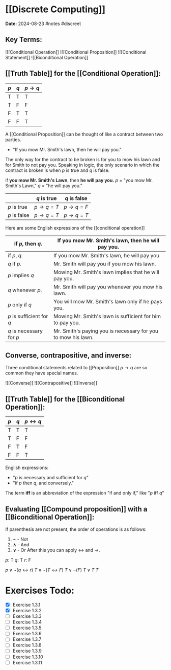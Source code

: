 # [[Discrete Computing]]
**Date:** 2024-08-23
#notes #discreet

## Key Terms:

 ![[Conditional Operation]]
 ![[Conditional Proposition]]
 ![[Conditional Statement]]
 ![[Biconditional Operation]]
 
## [[Truth Table]] for the [[Conditional Operation]]:

| $p$ | $q$ | $p→q$ |
| --- | --- | ----- |
| T   | T   | T     |
| T   | F   | F     |
| F   | T   | T     |
| F   | F   | T     |

A [[Conditional Proposition]] can be thought of like a contract between two parties. 
- "If you mow Mr. Smith's lawn, then he will pay you."

The only way for the contract to be broken is for you to mow his lawn and for Smith to not pay you. Speaking in logic, the only scenario in which the contract is broken is when $p$ is true and $q$ is false.

if **you mow Mr. Smith's Lawn**, then **he will pay you.**
$p$ = "you mow Mr. Smith's Lawn,"
$q$ = "he will pay you."

|              | $q$ is true | $q$ is false |
| ------------ | ----------- | ------------ |
| $p$ is true  | $p→q = T$   | $p→q = F$    |
| $p$ is false | $p→q = T$   | $p→q = T$    |

Here are some English expressions of the [[conditional operation]]

| if $p$, then $q$.         | If you mow Mr. Smith's lawn, then he will pay you.           |
| ------------------------- | ------------------------------------------------------------ |
| if $p$, $q$.              | If you mow Mr. Smith's lawn, he will pay you.                |
| $q$ if $p$.               | Mr. Smith will pay you if you mow his lawn.                  |
| $p$ implies $q$           | Mowing Mr. Smith's lawn implies that he will pay you.        |
| $q$ whenever $p$.         | Mr. Smith will pay you whenever you mow his lawn.            |
| $p$ only if $q$           | You will mow Mr. Smith's lawn only if he pays you.           |
| $p$ is sufficient for $q$ | Mowing Mr. Smith's lawn is sufficient for him to pay you.    |
| $q$ is necessary for $p$  | Mr. Smith's paying you is necessary for you to mow his lawn. |



## Converse, contrapositive, and inverse:

Three conditional statements related to [[Proposition]] $p→q$ are so common they have special names. 

![[Converse]]
![[Contrapositive]]
![[Inverse]]

## [[Truth Table]] for the [[Biconditional Operation]]:

| $p$ | $q$ | $p↔q$ |
| --- | --- | ----- |
| T   | T   | T     |
| T   | F   | F     |
| F   | T   | F     |
| F   | F   | T     |
English expressions:
- "$p$ is necessary and sufficient for $q$"
- "if $p$ then $q$, and conversely."

The term **iff** is an abbreviation of the expression "if and only if," like "$p$ iff $q$"

## Evaluating [[Compound proposition]] with a [[Biconditional Operation]]: 

If parenthesis are not present, the order of operations is as follows: 
1. **¬** - Not
2. **∧** - And
3. **∨** - Or
After this you can apply ↔ and →.

$p$: T     $q$: T     $r$: F

$p ∨ ¬(q ↔ r)$
$T ∨ ¬(T ↔ F)$
$T ∨ ¬(F)$
$T ∨ T$
$T$


# Exercises Todo: 
- [x] Exercise 1.3.1
- [x] Exercise 1.3.2
- [ ] Exercise 1.3.3
- [ ] Exercise 1.3.4
- [ ] Exercise 1.3.5
- [ ] Exercise 1.3.6
- [ ] Exercise 1.3.7
- [ ] Exercise 1.3.8
- [ ] Exercise 1.3.9
- [ ] Exercise 1.3.10
- [ ] Exercise 1.3.11